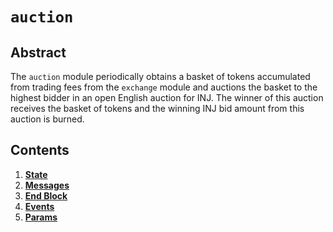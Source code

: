 <!--
order: 0
title: Auction Overview
parent:
  title: "auction"
-->

# `auction`

## Abstract

The `auction` module periodically obtains a basket of tokens accumulated from trading fees from the `exchange` module and auctions the basket to the highest bidder in an open English auction for INJ. The winner of this auction receives the basket of tokens and the winning INJ bid amount from this auction is burned. 

## Contents

1. **[State](./01_state.md)**
2. **[Messages](./02_messages.md)**
3. **[End Block](./03_end_block.md)**
4. **[Events](./04_events.md)**
5. **[Params](./05_params.md)**



